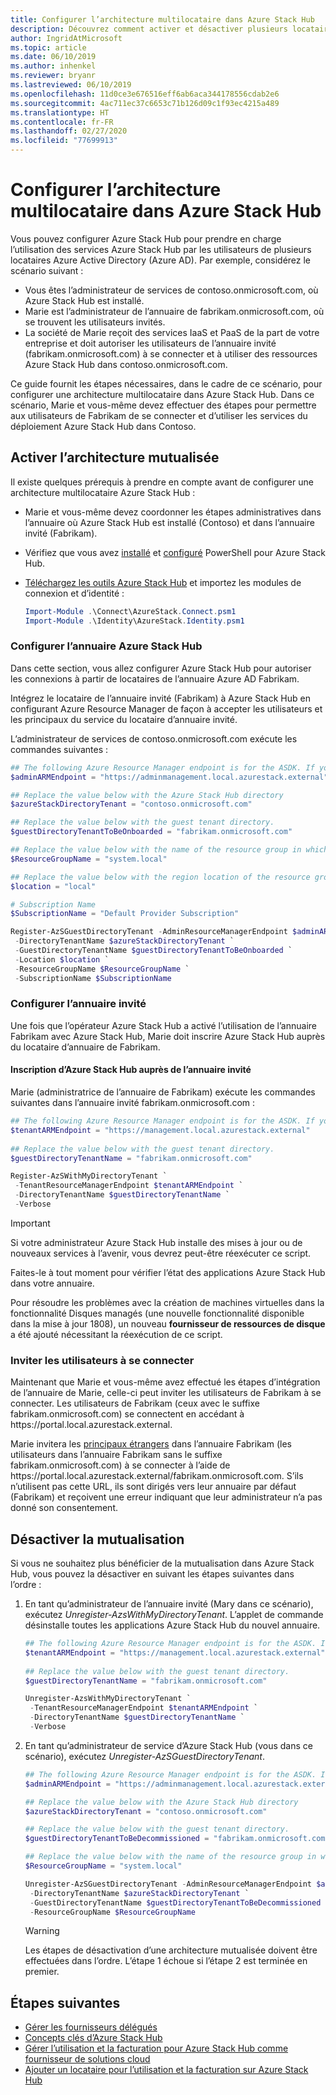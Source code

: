 ```yaml
---
title: Configurer l’architecture multilocataire dans Azure Stack Hub
description: Découvrez comment activer et désactiver plusieurs locataires Azure Active Directory dans Azure Stack Hub.
author: IngridAtMicrosoft
ms.topic: article
ms.date: 06/10/2019
ms.author: inhenkel
ms.reviewer: bryanr
ms.lastreviewed: 06/10/2019
ms.openlocfilehash: 11d0ce3e676516eff6ab6aca344178556cdab2e6
ms.sourcegitcommit: 4ac711ec37c6653c71b126d09c1f93ec4215a489
ms.translationtype: HT
ms.contentlocale: fr-FR
ms.lasthandoff: 02/27/2020
ms.locfileid: "77699913"
---
```

# <a name="configure-multi-tenancy-in-azure-stack-hub"></a>Configurer l’architecture multilocataire dans Azure Stack Hub

Vous pouvez configurer Azure Stack Hub pour prendre en charge l’utilisation des services Azure Stack Hub par les utilisateurs de plusieurs locataires Azure Active Directory (Azure AD). Par exemple, considérez le scénario suivant :

- Vous êtes l’administrateur de services de contoso.onmicrosoft.com, où Azure Stack Hub est installé.
- Marie est l’administrateur de l’annuaire de fabrikam.onmicrosoft.com, où se trouvent les utilisateurs invités.
- La société de Marie reçoit des services IaaS et PaaS de la part de votre entreprise et doit autoriser les utilisateurs de l’annuaire invité (fabrikam.onmicrosoft.com) à se connecter et à utiliser des ressources Azure Stack Hub dans contoso.onmicrosoft.com.

Ce guide fournit les étapes nécessaires, dans le cadre de ce scénario, pour configurer une architecture multilocataire dans Azure Stack Hub. Dans ce scénario, Marie et vous-même devez effectuer des étapes pour permettre aux utilisateurs de Fabrikam de se connecter et d’utiliser les services du déploiement Azure Stack Hub dans Contoso.

## <a name="enable-multi-tenancy"></a>Activer l’architecture mutualisée

Il existe quelques prérequis à prendre en compte avant de configurer une architecture multilocataire Azure Stack Hub :
  
 - Marie et vous-même devez coordonner les étapes administratives dans l’annuaire où Azure Stack Hub est installé (Contoso) et dans l’annuaire invité (Fabrikam).
 - Vérifiez que vous avez [installé](azure-stack-powershell-install.md) et [configuré](azure-stack-powershell-configure-admin.md) PowerShell pour Azure Stack Hub.
 - [Téléchargez les outils Azure Stack Hub](azure-stack-powershell-download.md) et importez les modules de connexion et d’identité :

    ```powershell
    Import-Module .\Connect\AzureStack.Connect.psm1
    Import-Module .\Identity\AzureStack.Identity.psm1
    ```

### <a name="configure-azure-stack-hub-directory"></a>Configurer l’annuaire Azure Stack Hub

Dans cette section, vous allez configurer Azure Stack Hub pour autoriser les connexions à partir de locataires de l’annuaire Azure AD Fabrikam.

Intégrez le locataire de l’annuaire invité (Fabrikam) à Azure Stack Hub en configurant Azure Resource Manager de façon à accepter les utilisateurs et les principaux du service du locataire d’annuaire invité.

L’administrateur de services de contoso.onmicrosoft.com exécute les commandes suivantes :

```powershell  
## The following Azure Resource Manager endpoint is for the ASDK. If you're in a multinode environment, contact your operator or service provider to get the endpoint.
$adminARMEndpoint = "https://adminmanagement.local.azurestack.external"

## Replace the value below with the Azure Stack Hub directory
$azureStackDirectoryTenant = "contoso.onmicrosoft.com"

## Replace the value below with the guest tenant directory. 
$guestDirectoryTenantToBeOnboarded = "fabrikam.onmicrosoft.com"

## Replace the value below with the name of the resource group in which the directory tenant registration resource should be created (resource group must already exist).
$ResourceGroupName = "system.local"

## Replace the value below with the region location of the resource group.
$location = "local"

# Subscription Name
$SubscriptionName = "Default Provider Subscription"

Register-AzSGuestDirectoryTenant -AdminResourceManagerEndpoint $adminARMEndpoint `
 -DirectoryTenantName $azureStackDirectoryTenant `
 -GuestDirectoryTenantName $guestDirectoryTenantToBeOnboarded `
 -Location $location `
 -ResourceGroupName $ResourceGroupName `
 -SubscriptionName $SubscriptionName
```

### <a name="configure-guest-directory"></a>Configurer l’annuaire invité

Une fois que l’opérateur Azure Stack Hub a activé l’utilisation de l’annuaire Fabrikam avec Azure Stack Hub, Marie doit inscrire Azure Stack Hub auprès du locataire d’annuaire de Fabrikam.

#### <a name="registering-azure-stack-hub-with-the-guest-directory"></a>Inscription d’Azure Stack Hub auprès de l’annuaire invité

Marie (administratrice de l’annuaire de Fabrikam) exécute les commandes suivantes dans l’annuaire invité fabrikam.onmicrosoft.com :

```powershell
## The following Azure Resource Manager endpoint is for the ASDK. If you're in a multinode environment, contact your operator or service provider to get the endpoint.
$tenantARMEndpoint = "https://management.local.azurestack.external"
    
## Replace the value below with the guest tenant directory.
$guestDirectoryTenantName = "fabrikam.onmicrosoft.com"

Register-AzSWithMyDirectoryTenant `
 -TenantResourceManagerEndpoint $tenantARMEndpoint `
 -DirectoryTenantName $guestDirectoryTenantName `
 -Verbose
```

> [!IMPORTANT]
> Si votre administrateur Azure Stack Hub installe des mises à jour ou de nouveaux services à l’avenir, vous devrez peut-être réexécuter ce script.
>
> Faites-le à tout moment pour vérifier l’état des applications Azure Stack Hub dans votre annuaire.
>
> Pour résoudre les problèmes avec la création de machines virtuelles dans la fonctionnalité Disques managés (une nouvelle fonctionnalité disponible dans la mise à jour 1808), un nouveau **fournisseur de ressources de disque** a été ajouté nécessitant la réexécution de ce script.

### <a name="direct-users-to-sign-in"></a>Inviter les utilisateurs à se connecter

Maintenant que Marie et vous-même avez effectué les étapes d’intégration de l’annuaire de Marie, celle-ci peut inviter les utilisateurs de Fabrikam à se connecter. Les utilisateurs de Fabrikam (ceux avec le suffixe fabrikam.onmicrosoft.com) se connectent en accédant à https\://portal.local.azurestack.external.

Marie invitera les [principaux étrangers](/azure/role-based-access-control/rbac-and-directory-admin-roles) dans l’annuaire Fabrikam (les utilisateurs dans l’annuaire Fabrikam sans le suffixe fabrikam.onmicrosoft.com) à se connecter à l’aide de https\://portal.local.azurestack.external/fabrikam.onmicrosoft.com. S’ils n’utilisent pas cette URL, ils sont dirigés vers leur annuaire par défaut (Fabrikam) et reçoivent une erreur indiquant que leur administrateur n’a pas donné son consentement.

## <a name="disable-multi-tenancy"></a>Désactiver la mutualisation

Si vous ne souhaitez plus bénéficier de la mutualisation dans Azure Stack Hub, vous pouvez la désactiver en suivant les étapes suivantes dans l’ordre :

1. En tant qu’administrateur de l’annuaire invité (Mary dans ce scénario), exécutez *Unregister-AzsWithMyDirectoryTenant*. L’applet de commande désinstalle toutes les applications Azure Stack Hub du nouvel annuaire.

    ``` PowerShell
    ## The following Azure Resource Manager endpoint is for the ASDK. If you're in a multinode environment, contact your operator or service provider to get the endpoint.
    $tenantARMEndpoint = "https://management.local.azurestack.external"
        
    ## Replace the value below with the guest tenant directory.
    $guestDirectoryTenantName = "fabrikam.onmicrosoft.com"
    
    Unregister-AzsWithMyDirectoryTenant `
     -TenantResourceManagerEndpoint $tenantARMEndpoint `
     -DirectoryTenantName $guestDirectoryTenantName `
     -Verbose 
    ```

2. En tant qu’administrateur de service d’Azure Stack Hub (vous dans ce scénario), exécutez *Unregister-AzSGuestDirectoryTenant*.

    ``` PowerShell
    ## The following Azure Resource Manager endpoint is for the ASDK. If you're in a multinode environment, contact your operator or service provider to get the endpoint.
    $adminARMEndpoint = "https://adminmanagement.local.azurestack.external"
    
    ## Replace the value below with the Azure Stack Hub directory
    $azureStackDirectoryTenant = "contoso.onmicrosoft.com"
    
    ## Replace the value below with the guest tenant directory. 
    $guestDirectoryTenantToBeDecommissioned = "fabrikam.onmicrosoft.com"
    
    ## Replace the value below with the name of the resource group in which the directory tenant registration resource should be created (resource group must already exist).
    $ResourceGroupName = "system.local"
    
    Unregister-AzSGuestDirectoryTenant -AdminResourceManagerEndpoint $adminARMEndpoint `
     -DirectoryTenantName $azureStackDirectoryTenant `
     -GuestDirectoryTenantName $guestDirectoryTenantToBeDecommissioned `
     -ResourceGroupName $ResourceGroupName
    ```

    > [!WARNING]
    > Les étapes de désactivation d’une architecture mutualisée doivent être effectuées dans l’ordre. L’étape 1 échoue si l’étape 2 est terminée en premier.

## <a name="next-steps"></a>Étapes suivantes

- [Gérer les fournisseurs délégués](azure-stack-delegated-provider.md)
- [Concepts clés d’Azure Stack Hub](azure-stack-overview.md)
- [Gérer l’utilisation et la facturation pour Azure Stack Hub comme fournisseur de solutions cloud](azure-stack-add-manage-billing-as-a-csp.md)
- [Ajouter un locataire pour l’utilisation et la facturation sur Azure Stack Hub](azure-stack-csp-howto-register-tenants.md)
